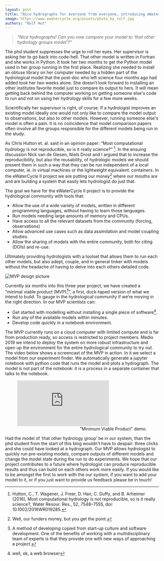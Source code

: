 ```yaml
---
layout: post
title: "Nice hydrographs for everyone from everyone, introducing eWaterCycle II"
image: https://www.ewatercycle.org/assets/photo_by_rolf.jpg
authors: "Rolf Hut"
---
```


> *“Nice hydrographs! Can you now compare your model to ‘that other hydrology groups model’?”*


The phd student suppresses the urge to roll her eyes. Her supervisor is asking her to go back into 
code-hell.<!--break--> That other model is written in Fortran and she works in Python. It took her two months to 
get the Python model used in her group running in the first place. Realizing she needed to install an 
obtuse library on her computer needed by a hidden part of the hydrological model that the post-doc who 
left science four months ago had added took her two weeks alone. She doesn’t look forward to installing 
an other institutes favorite model just to compare its output to hers. It will mean getting back behind the 
computer working on getting someone else's code to run and not on using her hydrology skills for a few 
more weeks.

Scientifically her supervisor is right, of course. If a hydrologist improves an existing model ideally 
one would not only like to compare the model output to observations, but also to other models. However, 
running someone else's model is often a pain. It is no coincidence that model comparison papers often 
involve all the groups responsible for the different models being run in the study.

As Chris Hutton et. al. said in an opinion paper: “Most computational hydrology is not reproducible, so 
is it really science?” [^1]. In the ensuing discussion Nick van de Giesen, Niels Drost and I argued 
that to increase the reproducibility, but also the reusability, of hydrologic models we should present 
them in such a way that they can be run independent of a local computer, ie. in virtual machines or the 
lightweight equivalent: containers. In the eWaterCycle II project we are putting our money[^2] where our 
mouths are and are building a system that easily lets hydrologist do just that.

The goal we have for the eWaterCycle II project is to provide the hydrological community with tools that:
* Allow the use of a wide variety of models, written in different programming languages, without having to learn those languages.
* Run models needing large amounts of memory and CPUs.
* Have access to all the relevant datasets from the community (forcing, observations)
* Allow advanced use cases such as data assimilation and model coupling studies.
* Allow the sharing of models with the entire community, both for citing (DOIs) and re-use.

Ultimately providing hydrologists with a toolset that allows them to run each other models, but also 
adept, couple, and in general tinker with models without the headache of having to delve into each 
others detailed code.

![MVP design picture](/assets/ewa-design.png)

Currently six months into this three year project, we have created a “minimal viable product (MVP)[^3]”, 
a first, duck-taped version of what we intend to build. To gauge in the hydrological community if 
we’re moving in the right direction. In our MVP scientists can:
* Get started with modelling without installing a single piece of software[^4].
* Run any of the available models within minutes.
* Develop code quickly in a notebook environment.

The MVP currently runs on a cloud computer with limited compute and is far from production ready, so 
access is restricted to project members. Medio 2019 we intend to deploy the system on more robust 
infrastructure and open up the environment for the entire hydrological community to try out. The video 
below shows a screencast of the MVP in action. In it we select a model from our experiment finder. We 
automatically generate a jupyter notebook with python code that runs the model and plots a hydrograph. 
The model is not part of the notebook: it is a process in a separate container that talks to the 
notebook.

<figure>
<div class="aspect-ratio">
<iframe src="https://www.youtube.com/embed/cqvPB-KHbrk" frameborder="0" allowfullscreen></iframe>
</div>
<figcaption style="text-align:right">"Minimum Viable Product" demo.</figcaption>
</figure>

Had the model of ‘that other hydrology group’ be in our system, than the phd student from the start of 
this blog wouldn’t have to despair: three clicks and she could have looked at a hydrograph. Our MVP 
allows hydrologist to quickly run pre-existing models, compare outputs of different models and change 
the model state during the run to do experiments. We hope that our project contributes to a 
future where hydrologist can produce reproducible results and thus can build on each others work more 
easily. If you would like to be amongst the first to work with the our system, if you want to add your 
model to it, or if you just want to provide us feedback please be in touch!


[^1]: Hutton, C., T. Wagener, J. Freer, D. Han, C. Duffy, and B. Arheimer (2016), Most computational hydrology is not reproducible, so is it really science?, Water Resour. Res., 52, 7548–7555, doi: 10.1002/2016WR019285. 
[^2]: Well, our funders money, but you get the point.
[^3]: A method of developing copied from start-up culture and software development. One of the benefits of working with a multidisciplinary team of experts is that they provide one with new ways of approaching a project.
[^4]: well, ok, a web browser

